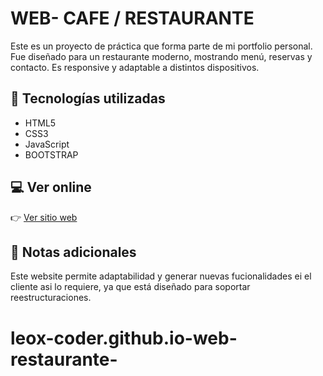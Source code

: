 # WEB- CAFE / RESTAURANTE

Este es un proyecto de práctica que forma parte de mi portfolio personal. Fue diseñado para un restaurante moderno, mostrando menú, reservas y contacto. Es responsive y adaptable a distintos dispositivos.

## 🔧 Tecnologías utilizadas

- HTML5
- CSS3
- JavaScript
- BOOTSTRAP

## 💻 Ver online

👉 [Ver sitio web](https://leox-coder.github.io-web-restaurante-)


## 📌 Notas adicionales

Este website permite adaptabilidad y generar nuevas fucionalidades ei el cliente asi lo requiere, ya que está diseñado para soportar reestructuraciones. 
# leox-coder.github.io-web-restaurante-
